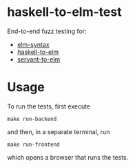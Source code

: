 # haskell-to-elm-test

End-to-end fuzz testing for:

* [elm-syntax](https://github.com/folq/elm-syntax)
* [haskell-to-elm](https://github.com/folq/haskell-to-elm)
* [servant-to-elm](https://github.com/servant-to-elm)

# Usage

To run the tests, first execute

```
make run-backend
```

and then, in a separate terminal, run

```
make run-frontend
```

which opens a browser that runs the tests.
